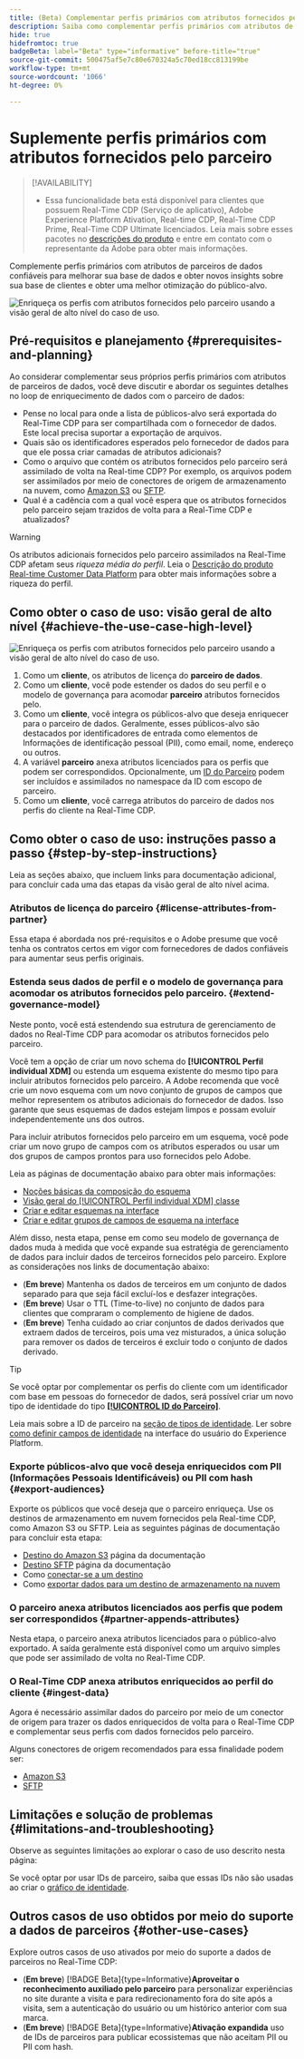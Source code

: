 ```yaml
---
title: (Beta) Complementar perfis primários com atributos fornecidos pelo parceiro
description: Saiba como complementar perfis primários com atributos de parceiros de dados confiáveis para melhorar sua base de dados, obter novos insights sobre sua base de clientes e melhorar a otimização do público-alvo
hide: true
hidefromtoc: true
badgeBeta: label="Beta" type="informative" before-title="true"
source-git-commit: 500475af5e7c80e670324a5c70ed18cc813199be
workflow-type: tm+mt
source-wordcount: '1066'
ht-degree: 0%

---
```


# Suplemente perfis primários com atributos fornecidos pelo parceiro

>[!AVAILABILITY]
>
>* Essa funcionalidade beta está disponível para clientes que possuem Real-Time CDP (Serviço de aplicativo), Adobe Experience Platform Ativation, Real-time CDP, Real-Time CDP Prime, Real-Time CDP Ultimate licenciados. Leia mais sobre esses pacotes no [descrições do produto](https://helpx.adobe.com/legal/product-descriptions.html) e entre em contato com o representante da Adobe para obter mais informações.

Complemente perfis primários com atributos de parceiros de dados confiáveis para melhorar sua base de dados e obter novos insights sobre sua base de clientes e obter uma melhor otimização do público-alvo.

![Enriqueça os perfis com atributos fornecidos pelo parceiro usando a visão geral de alto nível do caso de uso.](/help/rtcdp/assets/partner-data/enrichment-use-case-overview.png)

## Pré-requisitos e planejamento {#prerequisites-and-planning}

Ao considerar complementar seus próprios perfis primários com atributos de parceiros de dados, você deve discutir e abordar os seguintes detalhes no loop de enriquecimento de dados com o parceiro de dados:

* Pense no local para onde a lista de públicos-alvo será exportada do Real-Time CDP para ser compartilhada com o fornecedor de dados. Este local precisa suportar a exportação de arquivos.
* Quais são os identificadores esperados pelo fornecedor de dados para que ele possa criar camadas de atributos adicionais?
* Como o arquivo que contém os atributos fornecidos pelo parceiro será assimilado de volta na Real-time CDP? Por exemplo, os arquivos podem ser assimilados por meio de conectores de origem de armazenamento na nuvem, como [Amazon S3](/help/sources/connectors/cloud-storage/s3.md) ou [SFTP](/help/sources/connectors/cloud-storage/sftp.md).
* Qual é a cadência com a qual você espera que os atributos fornecidos pelo parceiro sejam trazidos de volta para a Real-Time CDP e atualizados?

>[!WARNING]
>
>Os atributos adicionais fornecidos pelo parceiro assimilados na Real-Time CDP afetam seus *riqueza média do perfil*. Leia o [Descrição do produto Real-time Customer Data Platform](https://helpx.adobe.com/legal/product-descriptions/real-time-customer-data-platform.html) para obter mais informações sobre a riqueza do perfil.

## Como obter o caso de uso: visão geral de alto nível {#achieve-the-use-case-high-level}

![Enriqueça os perfis com atributos fornecidos pelo parceiro usando a visão geral de alto nível do caso de uso.](/help/rtcdp/assets/partner-data/enrichment-use-case-steps.png)

1. Como um **cliente**, os atributos de licença do **parceiro de dados**.
2. Como um **cliente**, você pode estender os dados do seu perfil e o modelo de governança para acomodar **parceiro** atributos fornecidos pelo.
3. Como um **cliente**, você integra os públicos-alvo que deseja enriquecer para o parceiro de dados. Geralmente, esses públicos-alvo são destacados por identificadores de entrada como elementos de Informações de identificação pessoal (PII), como email, nome, endereço ou outros.
4. A variável **parceiro** anexa atributos licenciados para os perfis que podem ser correspondidos. Opcionalmente, um [ID do Parceiro](/help/identity-service/namespaces.md) podem ser incluídos e assimilados no namespace da ID com escopo de parceiro.
5. Como um **cliente**, você carrega atributos do parceiro de dados nos perfis do cliente na Real-Time CDP.

## Como obter o caso de uso: instruções passo a passo {#step-by-step-instructions}

Leia as seções abaixo, que incluem links para documentação adicional, para concluir cada uma das etapas da visão geral de alto nível acima.

### Atributos de licença do parceiro {#license-attributes-from-partner}

Essa etapa é abordada nos pré-requisitos e o Adobe presume que você tenha os contratos certos em vigor com fornecedores de dados confiáveis para aumentar seus perfis originais.

### Estenda seus dados de perfil e o modelo de governança para acomodar os atributos fornecidos pelo parceiro. {#extend-governance-model}

Neste ponto, você está estendendo sua estrutura de gerenciamento de dados no Real-Time CDP para acomodar os atributos fornecidos pelo parceiro.

Você tem a opção de criar um novo schema do **[!UICONTROL Perfil individual XDM]** ou estenda um esquema existente do mesmo tipo para incluir atributos fornecidos pelo parceiro. A Adobe recomenda que você crie um novo esquema com um novo conjunto de grupos de campos que melhor representem os atributos adicionais do fornecedor de dados. Isso garante que seus esquemas de dados estejam limpos e possam evoluir independentemente uns dos outros.

Para incluir atributos fornecidos pelo parceiro em um esquema, você pode criar um novo grupo de campos com os atributos esperados ou usar um dos grupos de campos prontos para uso fornecidos pelo Adobe.

Leia as páginas de documentação abaixo para obter mais informações:

* [Noções básicas da composição do esquema](/help/xdm/schema/composition.md)
* [Visão geral do [!UICONTROL Perfil individual XDM] classe](/help/xdm/classes/individual-profile.md)
* [Criar e editar esquemas na interface](/help/xdm/ui/resources/schemas.md)
* [Criar e editar grupos de campos de esquema na interface](/help/xdm/ui/resources/field-groups.md)

<!--

Commenting out links for now
* [Create and edit schemas using the API](/help/xdm/api/schemas.md#create)
* [Update an existing schema to add field groups using the API](/help/xdm/api/schemas.md#patch)
* Link to new field group documentation page when it exists

-->

Além disso, nesta etapa, pense em como seu modelo de governança de dados muda à medida que você expande sua estratégia de gerenciamento de dados para incluir dados de terceiros fornecidos pelo parceiro. Explore as considerações nos links de documentação abaixo:

* (**Em breve**) Mantenha os dados de terceiros em um conjunto de dados separado para que seja fácil excluí-los e desfazer integrações.
* (**Em breve**) Usar o TTL (Time-to-live) no conjunto de dados para clientes que compraram o complemento de higiene de dados.
* (**Em breve**) Tenha cuidado ao criar conjuntos de dados derivados que extraem dados de terceiros, pois uma vez misturados, a única solução para remover os dados de terceiros é excluir todo o conjunto de dados derivado.

>[!TIP]
>
>Se você optar por complementar os perfis do cliente com um identificador com base em pessoas do fornecedor de dados, será possível criar um novo tipo de identidade do tipo **[[!UICONTROL ID do Parceiro]](/help/identity-service/namespaces.md)**.
>
>Leia mais sobre a ID de parceiro na [seção de tipos de identidade](/help/identity-service/namespaces.md).
> Ler sobre [como definir campos de identidade](/help/xdm/ui/fields/identity.md) na interface do usuário do Experience Platform.


### Exporte públicos-alvo que você deseja enriquecidos com PII (Informações Pessoais Identificáveis) ou PII com hash {#export-audiences}

Exporte os públicos que você deseja que o parceiro enriqueça. Use os destinos de armazenamento em nuvem fornecidos pela Real-time CDP, como Amazon S3 ou SFTP. Leia as seguintes páginas de documentação para concluir esta etapa:

* [Destino do Amazon S3](/help/destinations/catalog/cloud-storage/amazon-s3.md) página da documentação
* [Destino SFTP](/help/destinations/catalog/cloud-storage/sftp.md) página da documentação
* Como [conectar-se a um destino](/help/destinations/ui/connect-destination.md)
* Como [exportar dados para um destino de armazenamento na nuvem](/help/destinations/ui/activate-batch-profile-destinations.md)


### O parceiro anexa atributos licenciados aos perfis que podem ser correspondidos {#partner-appends-attributes}

Nesta etapa, o parceiro anexa atributos licenciados para o público-alvo exportado. A saída geralmente está disponível como um arquivo simples que pode ser assimilado de volta no Real-Time CDP.

### O Real-Time CDP anexa atributos enriquecidos ao perfil do cliente {#ingest-data}

Agora é necessário assimilar dados do parceiro por meio de um conector de origem para trazer os dados enriquecidos de volta para o Real-Time CDP e complementar seus perfis com dados fornecidos pelo parceiro.

Alguns conectores de origem recomendados para essa finalidade podem ser:

* [Amazon S3](/help/sources/connectors/cloud-storage/s3.md)
* [SFTP](/help/sources/connectors/cloud-storage/sftp.md)

## Limitações e solução de problemas {#limitations-and-troubleshooting}

Observe as seguintes limitações ao explorar o caso de uso descrito nesta página:

Se você optar por usar IDs de parceiro, saiba que essas IDs não são usadas ao criar o [gráfico de identidade](/help/identity-service/ui/identity-graph-viewer.md).

## Outros casos de uso obtidos por meio do suporte a dados de parceiros {#other-use-cases}

Explore outros casos de uso ativados por meio do suporte a dados de parceiros no Real-Time CDP:

* (**Em breve**) [!BADGE Beta]{type=Informative}**Aproveitar o reconhecimento auxiliado pelo parceiro** para personalizar experiências no site durante a visita e para redirecionamento fora do site após a visita, sem a autenticação do usuário ou um histórico anterior com sua marca.
* (**Em breve**) [!BADGE Beta]{type=Informative}**Ativação expandida** uso de IDs de parceiros para publicar ecossistemas que não aceitam PII ou PII com hash.